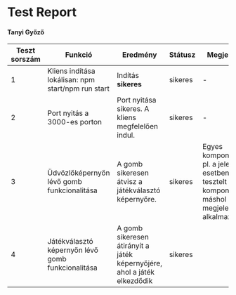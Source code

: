 # Test Report
#### Tanyi Győző

| Teszt sorszám | Funkció                                            | Eredmény                                                                  | Státusz | Megjegyzés                                                                                            | Tesztelő személy | Dátum       |
|---------------|----------------------------------------------------|---------------------------------------------------------------------------|---------|-------------------------------------------------------------------------------------------------------|------------------|-------------|
| 1             | Kliens indítása lokálisan: npm start/npm run start | Indítás **sikeres**                                                       | sikeres | -                                                                                                     | Sinkó Ábel       | 2023.01.14. |
| 2             | Port nyitás a 3000-es porton                       | Port nyitása sikeres. A kliens megfelelően indul.                         | sikeres | -                                                                                                     | Sinkó Ábel       | 2023.01.14. |
| 3             | Üdvözlőképernyőn lévő gomb funkcionalitása         | A gomb sikeresen átvisz a játékválasztó képernyőre.                       | sikeres | Egyes komponensek, pl. a jelen esetben tesztelt gomb komponens máshol is megjelenik az alkalmazásban. | Sinkó Ábel       | 2023.01.14. |
| 4             | Játékválasztó képernyőn lévő gomb funkcionalitása  | A gomb sikeresen átirányít a játék képernyőjére, ahol a játék elkezdődik  | sikeres |                                                                                                       | Sinkó Ábel       | 2023.01.14  | 
